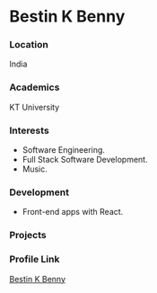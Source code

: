 # Bestin K Benny

### Location

India

### Academics

KT University

### Interests

- Software Engineering.
- Full Stack Software Development.
- Music.

### Development

- Front-end apps with React.

### Projects


### Profile Link

[Bestin K Benny](https://github.com/bestin015)
